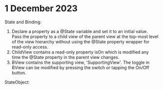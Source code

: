 # 1 December 2023 

State and Binding:
1. Declare a property as a @State variable and set it to an initial value. Pass the property to a child view of the parent view at the top-most level of the view hierarchy without using the @State property wrapper for read-only access.
2. ChildView contains a read-only property isOn which is modified any time the @State property in the parent view changes. 
3. BView contains the supporting view, 'SupportingView'. The toggle in BView can be modified by pressing the switch or tapping the On/Off button.

StateObject:

